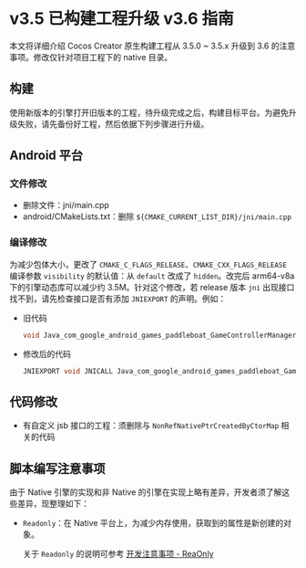 # v3.5 已构建工程升级 v3.6 指南

本文将详细介绍 Cocos Creator 原生构建工程从 3.5.0 ~ 3.5.x 升级到 3.6 的注意事项。修改仅针对项目工程下的 native 目录。

## 构建

使用新版本的引擎打开旧版本的工程，待升级完成之后，构建目标平台。为避免升级失败，请先备份好工程，然后依据下列步骤进行升级。

## Android 平台

### 文件修改

- 删除文件：jni/main.cpp
- android/CMakeLists.txt：删除 `${CMAKE_CURRENT_LIST_DIR}/jni/main.cpp`

### 编译修改

为减少包体大小，更改了 `CMAKE_C_FLAGS_RELEASE`、`CMAKE_CXX_FLAGS_RELEASE` 编译参数 `visibility` 的默认值：从 `default` 改成了 `hidden`。改完后 arm64-v8a 下的引擎动态库可以减少约 3.5M。针对这个修改，若 release 版本 `jni` 出现接口找不到，请先检查接口是否有添加 `JNIEXPORT` 的声明。例如：

- 旧代码

    ```c++
    void Java_com_google_android_games_paddleboat_GameControllerManager_onMouseConnected
    ```

- 修改后的代码

    ````c++
    JNIEXPORT void JNICALL Java_com_google_android_games_paddleboat_GameControllerManager_onMouseConnected
    ````

## 代码修改

- 有自定义 jsb 接口的工程：须删除与 `NonRefNativePtrCreatedByCtorMap` 相关的代码

## 脚本编写注意事项

由于 Native 引擎的实现和非 Native 的引擎在实现上略有差异，开发者须了解这些差异，现整理如下：

- `Readonly`：在 Native 平台上，为减少内存使用，获取到的属性是新创建的对象。

    关于 `Readonly` 的说明可参考 [开发注意事项 - ReaOnly](../../scripting/readonly.md#readonly)
